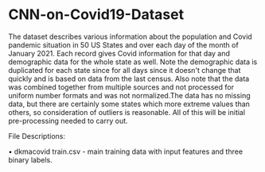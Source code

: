# CNN-on-Covid19-Dataset
The dataset describes various information about the population and Covid pandemic situation in 50 US States and over each day of the month of January 2021. Each record gives Covid information for that day and demographic data for the whole state as well. Note the demographic data is duplicated for each state since for all days since it doesn't change that quickly and is based on data from the last census. Also note that the data was combined together from multiple sources and not processed for uniform number formats and was not normalized.The data has no missing data, but there are certainly some states which more extreme values than others, so consideration of outliers is reasonable. All of this will be initial pre-processing needed to carry out.

File Descriptions:

• dkmacovid train.csv - main training data with input features and three binary labels.

